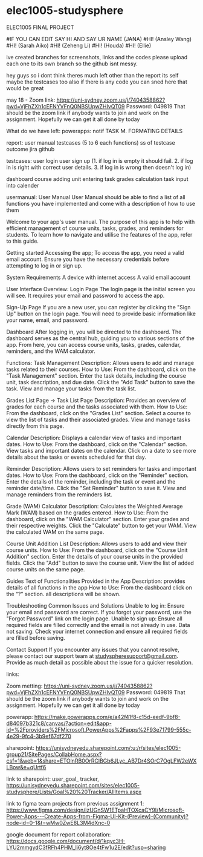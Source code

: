 # elec1005-studysphere
ELEC1005 FINAL PROJECT 

#IF YOU CAN EDIT SAY HI AND SAY UR NAME (JANA)
#HI! (Ansley Wang)
#HI! (Sarah Aiko)
#HI! (Zeheng Li)
#HI! (Houda)
#HI! (Ellie)

ive created branches for screenshots, links and the codes please upload each one to its own branch so the github isnt messy.

hey guys so i dont think theres much left other than the report its self 
maybe the testcases too 
also if there is any code you can sned here that would be great 

may 18 - Zoom link:
https://uni-sydney.zoom.us/j/7404358862?pwd=VjFhZXh1cEFNYVFnQ0NBSUpwZHIvQT09
Password: 049819
That should be the zoom link if anybody wants to join and work on the assignment. Hopefully we can get it all done by today


What do we have left:
powerapps:
notif
TASK M.
FORMATING DETAILS

report:
user manual 
testcases (5 to 6 each functions)
ss of testcase outcome
jira
github 

testcases:
user login
user sign up
(1. if log in is empty it should fail. 
2. if log in is right with correct user details. 
3. if log in is wrong then doesn't log in)

dashboard 
course adding unit
entering task 
grades calculation
task input into calender

usermanual:
User Manual
User Manual should be able to find a list of all functions you have implemented and come with a description of how to use them

Welcome to your app's user manual. The purpose of this app is to help with efficient management of course units, tasks, grades, and reminders for students. To learn how to navigate and utilise the features of the app, refer to this guide.

Getting started
Accessing the app;
To access the app, you need a valid email account. Ensure you have the necessary credentials before attempting to log in or sign up.

System Requirements
A device with internet access
A valid email account 

User Interface Overview:
Login Page
The login page is the initial screen you will see. It requires your email and password to access the app.

Sign-Up Page
If you are a new user, you can register by clicking the "Sign Up" button on the login page. You will need to provide basic information like your name, email, and password.

Dashboard
After logging in, you will be directed to the dashboard. The dashboard serves as the central hub, guiding you to various sections of the app. From here, you can access course units, tasks, grades, calendar, reminders, and the WAM calculator.

Functions:
Task Management 
Description: Allows users to add and manage tasks related to their courses.
How to Use:
From the dashboard, click on the "Task Management" section.
Enter the task details, including the course unit, task description, and due date.
Click the "Add Task" button to save the task.
View and manage your tasks from the task list.

Grades List Page -> Task List Page
Description: Provides an overview of grades for each course and the tasks associated with them.
How to Use:
From the dashboard, click on the "Grades List" section.
Select a course to view the list of tasks and their associated grades.
View and manage tasks directly from this page.

Calendar
Description: Displays a calendar view of tasks and important dates.
How to Use:
From the dashboard, click on the "Calendar" section.
View tasks and important dates on the calendar.
Click on a date to see more details about the tasks or events scheduled for that day.

Reminder
Description: Allows users to set reminders for tasks and important dates.
How to Use:
From the dashboard, click on the "Reminder" section.
Enter the details of the reminder, including the task or event and the reminder date/time.
Click the "Set Reminder" button to save it.
View and manage reminders from the reminders list.

Grade (WAM) Calculator
Description: Calculates the Weighted Average Mark (WAM) based on the grades entered.
How to Use:
From the dashboard, click on the "WAM Calculator" section.
Enter your grades and their respective weights.
Click the "Calculate" button to get your WAM.
View the calculated WAM on the same page.

Course Unit Addition List
Description: Allows users to add and view their course units.
How to Use:
From the dashboard, click on the "Course Unit Addition" section.
Enter the details of your course units in the provided fields.
Click the "Add" button to save the course unit.
View the list of added course units on the same page.

Guides Text of Functionalities Provided in the App
Description: provides details of all functions in the app 
How to Use:
From the dashboard click on the “?” section.
all descriptions will be shown.

Troubleshooting
Common Issues and Solutions
Unable to log in: Ensure your email and password are correct. If you forgot your password, use the "Forgot Password" link on the login page.
Unable to sign up: Ensure all required fields are filled correctly and the email is not already in use.
Data not saving: Check your internet connection and ensure all required fields are filled before saving.

Contact Support
If you encounter any issues that you cannot resolve, please contact our support team at studyspheresupport@gmail.com. Provide as much detail as possible about the issue for a quicker resolution.



links:

Zoom metting:
https://uni-sydney.zoom.us/j/7404358862?pwd=VjFhZXh1cEFNYVFnQ0NBSUpwZHIvQT09
Password: 049819
That should be the zoom link if anybody wants to join and work on the assignment. Hopefully we can get it all done by today

powerapp:
https://make.powerapps.com/e/a42f41f8-c15d-eedf-9bf8-d84097b321c8/canvas/?action=edit&app-id=%2Fproviders%2FMicrosoft.PowerApps%2Fapps%2F93e71799-555c-4e29-9fc4-3b9ef67df270

sharepoint:
https://unisydneyedu.sharepoint.com/:u:/r/sites/elec1005-group21/SitePages/CollabHome.aspx?csf=1&web=1&share=ETOlnRB0OrRClBGb6JLyc_AB7Dr4SOrC7OgLFW2eWXLBow&e=qUrtf6

link to sharepoint: 
user_goal_ tracker, https://unisydneyedu.sharepoint.com/sites/elec1005-studysphere/Lists/Goal%20%20Tracker/AllItems.aspx 

link to figma team projects from previous assignment 1:
https://www.figma.com/design/izUGnSW1ETpaHTOXcaCY9I/Microsoft-Power-Apps---Create-Apps-from-Figma-UI-Kit-(Preview)-(Community)?node-id=0-1&t=wMw0ZwE8L3M4dXnc-0

google document for report collaboration:
https://docs.google.com/document/d/1kqyc3H-LYU2mmgydC3fRFh4PHM_li6yt8Oe4tFw1u2E/edit?usp=sharing
